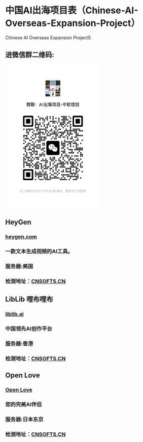 # 中国AI出海项目表（Chinese-AI-Overseas-Expansion-Project）
Chinese AI Overseas Expansion ProjectS

## 进微信群二维码:
<img src="/images/erweima.jpg" alt="微信群二维码" width="300" height="450">

##
## HeyGen
### [heygen.com](https://www.heygen.com/)
### 一款文本生成视频的AI工具。
### 服务器:美国
### 检测地址：[CNSOFTS.CN](https://cnsofts.cn)

##

## LibLib 哩布哩布
### [liblib.ai](https://www.liblib.ai/)
### 中国领先AI创作平台
### 服务器:香港
### 检测地址：[CNSOFTS.CN](https://cnsofts.cn)


##

## Open Love
### [Open Love](https://openlove.life)
### 您的完美AI伴侣
### 服务器:日本东京
### 检测地址：[CNSOFTS.CN](https://cnsofts.cn)
